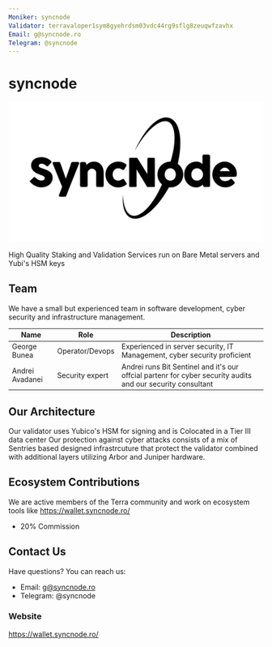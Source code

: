 ```yaml
---
Moniker: syncnode
Validator: terravaloper1sym8gyehrdsm03vdc44rg9sflg8zeuqwfzavhx
Email: g@syncnode.ro
Telegram: @syncnode
---
```



# syncnode
![syncnode](https://github.com/syncnode-srl/syncnode/blob/master/logo.jpeg)

High Quality Staking and Validation Services run on Bare Metal servers and Yubi's HSM keys

## Team

We have a small but experienced team in software development, cyber security and infrastructure management.

| Name            | Role                | Description                  |
| --------------- | ------------------- | ---------------------------- |
| George Bunea    | Operator/Devops     | Experienced in server security, IT Management, cyber security proficient
| Andrei Avadanei   | Security expert| Andrei runs Bit Sentinel and it's our offcial partenr for cyber security audits and our security consultant|

## Our Architecture

Our validator uses Yubico's HSM for signing and is Colocated in a Tier III data center
Our protection against cyber attacks consists of a mix of Sentries based designed infrastrcuture that protect the validator combined with additional layers utilizing Arbor and Juniper hardware.

## Ecosystem Contributions

We are active members of the Terra community and work on ecosystem tools like https://wallet.syncnode.ro/

- 20% Commission


## Contact Us

Have questions? You can reach us:

- Email: g@syncnode.ro
- Telegram: @syncnode


### Website

https://wallet.syncnode.ro/
